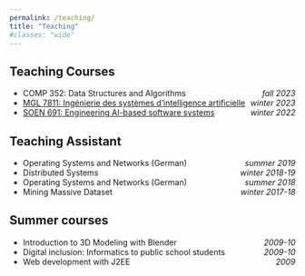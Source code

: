```yaml
---
permalink: /teaching/
title: "Teaching"
#classes: "wide"
---
```


## Teaching Courses
- COMP 352: Data Structures and Algorithms <span style="float:right;"> *fall 2023* </span>
- [MGL 7811: Ingénierie des systèmes d’intelligence artificielle](https://github.com/create-se4ai/engineering-ai-systems-course/tree/mgl7811-winter-2023) <span style="float:right;"> *winter 2023* </span>
- [SOEN 691: Engineering AI-based software systems](https://github.com/create-se4ai/engineering-ai-systems-course) <span style="float:right;"> *winter 2022* </span>

## Teaching Assistant

- Operating Systems and Networks (German)  <span style="float:right;"> *summer 2019* </span>
- Distributed Systems                 <span style="float:right;"> *winter 2018-19* </span>
- Operating Systems and Networks (German) <span style="float:right;"> *summer 2018* </span>
- Mining Massive Dataset <span style="float:right;">*winter 2017-18* </span>

## Summer courses 

- Introduction to 3D Modeling with Blender  <span style="float:right;"> *2009-10* </span>
- Digital inclusion: Informatics to public school students <span style="float:right;"> *2009-10* </span>
- Web development with J2EE <span style="float:right;"> *2009* </span>

